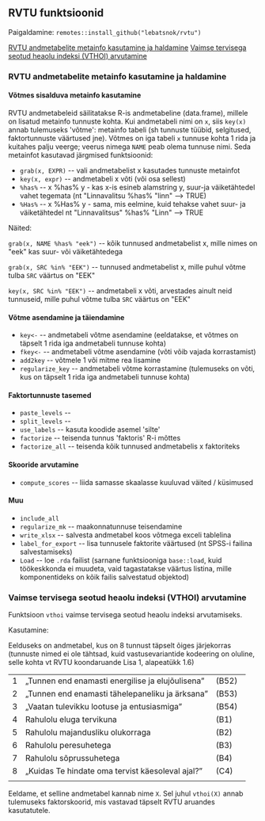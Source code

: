 ## RVTU funktsioonid

Paigaldamine: `remotes::install_github("lebatsnok/rvtu")`

[RVTU andmetabelite metainfo kasutamine ja haldamine](#metainfo)
[Vaimse tervisega seotud heaolu indeksi (VTHOI) arvutamine](#vthoi)

### <a name="metainfo"></a>RVTU andmetabelite metainfo kasutamine ja haldamine

#### Võtmes sisalduva metainfo kasutamine

RVTU  andmetabeleid säilitatakse R-is andmetabeline (data.frame), millele on lisatud metainfo tunnuste kohta. Kui andmetabeli nimi on `x`, siis `key(x)` annab tulemuseks 'võtme': metainfo tabeli (sh tunnuste tüübid, selgitused, faktortunnuste väärtused jne). Võtmes on iga tabeli `x` tunnuse kohta 1 rida ja kuitahes palju veerge; veerus nimega `NAME` peab olema tunnuse nimi. Seda metainfot kasutavad järgmised funktsioonid:

* `grab(x, EXPR)` -- vali andmetabelist x kasutades tunnuste metainfot
* `key(x, expr)`  -- andmetabeli x võti (või osa sellest)
* `%has%`         -- x %has% y - kas x-is esineb alamstring y, suur-ja väiketähtedel vahet tegemata (nt "Linnavalitsu %has% "linn" --> TRUE)
* `%Has%`         -- x %Has% y - sama, mis eelmine, kuid tehakse vahet suur- ja väiketähtedel nt "Linnavalitsus" %has% "Linn" --> TRUE

Näited:

`grab(x, NAME %has% "eek")`  -- kõik tunnused andmetabelist x, mille nimes on "eek" kas suur- või väiketähtedega

`grab(x, SRC %in% "EEK")`    -- tunnused andmetabelist x, mille puhul võtme tulba `SRC` väärtus on "EEK"

`key(x, SRC %in% "EEK")`     -- andmetabeli x võti, arvestades ainult neid tunnuseid, mille puhul võtme tulba `SRC` väärtus on "EEK"

#### Võtme asendamine ja täiendamine

* `key<-`             -- andmetabeli võtme asendamine (eeldatakse, et võtmes on täpselt 1 rida iga andmetabeli tunnuse kohta)
* `fkey<-`            -- andmetabeli võtme asendamine (võti võib vajada korrastamist)
* `add2key`           -- võtmele 1 või mitme rea lisamine
* `regularize_key`    -- andmetabeli võtme korrastamine (tulemuseks on võti, kus on täpselt 1 rida iga andmetabeli tunnuse kohta)

#### Faktortunnuste tasemed

* `paste_levels`      -- 
* `split_levels`      --
* `use_labels`        -- kasuta koodide asemel 'silte'
* `factorize`         -- teisenda tunnus 'faktoris' R-i mõttes
* `factorize_all`     -- teisenda kõik tunnused andmetabelis x faktoriteks

#### Skooride arvutamine
* `compute_scores`    -- liida samasse skaalasse kuuluvad väited / küsimused


#### Muu

* `include_all` 
* `regularize_mk`     -- maakonnatunnuse teisendamine
* `write_xlsx`        -- salvesta andmetabel koos võtmega exceli tablelina
* `label_for_export`  -- lisa tunnusele faktorite väärtused (nt SPSS-i failina salvestamiseks)
* `Load`              -- loe `.rda` failist (sarnane funktsiooniga `base::load`, kuid töökeskkonda ei muudeta, vaid tagastatakse väärtus listina, mille komponentideks on kõik failis salvestatud objektod)

### <a name="vthoi"></a>Vaimse tervisega seotud heaolu indeksi (VTHOI) arvutamine

Funktsioon `vthoi` vaimse tervisega seotud heaolu indeksi arvutamiseks. 

Kasutamine:

Eelduseks on andmetabel, kus on 8 tunnust täpselt õiges järjekorras (tunnuste nimed ei ole tähtsad, kuid vastusevariantide kodeering on oluline, selle kohta vt RVTU koondaruande Lisa 1, alapeatükk 1.6)

|  |                                                 |       |
|--|-------------------------------------------------|-------|
| 1|„Tunnen end enamasti energilise ja elujõulisena” |(B52)  |
| 2|„Tunnen end enamasti tähelepaneliku ja ärksana”  |(B53)  |
| 3|„Vaatan tulevikku lootuse ja entusiasmiga”       |(B54)  |
| 4|Rahulolu eluga tervikuna                         |(B1)   |
| 5|Rahulolu majandusliku olukorraga                 |(B2)   |
| 6|Rahulolu peresuhetega                            |(B3)   |
| 7|Rahulolu sõprussuhetega                          |(B4)   |
| 8|„Kuidas Te hindate oma tervist käesoleval ajal?” |(C4)   |
|  |                                                 |       |

Eeldame, et selline andmetabel kannab nime `X`. Sel juhul `vthoi(X)` annab tulemuseks faktorskoorid, mis vastavad täpselt RVTU aruandes kasutatutele. 
